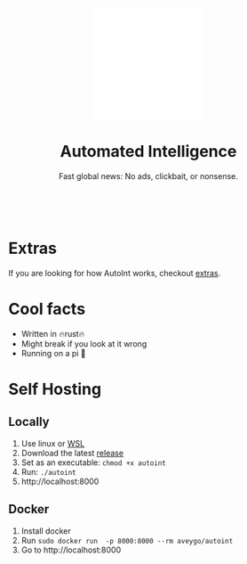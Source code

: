 <p align=center>
    <img src="static/logo.svg" width=200px>
</p>

<h1 align=center id="user-content-toc">Automated Intelligence</h1>
<p align=center>
    Fast global news: No ads, clickbait, or nonsense.
</p>

</br>
</br>
</br>

# Extras
If you are looking for how AutoInt works, checkout [extras](EXTRAS.md).

# Cool facts

- Written in 🔥rust🔥
- Might break if you look at it wrong
- Running on a pi 🥧

# Self Hosting

## Locally

1. Use linux or [WSL](https://learn.microsoft.com/en-us/windows/wsl/install)
2. Download the latest [release](https://github.com/Aveygo/AutoInt/releases)
3. Set as an executable: ```chmod +x autoint```
4. Run: ```./autoint``` 
5. http://localhost:8000

## Docker
1. Install docker
2. Run ```sudo docker run  -p 8000:8000 --rm aveygo/autoint```
3. Go to http://localhost:8000